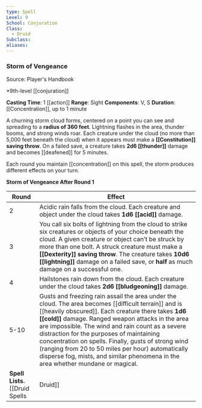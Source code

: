 ```yaml
---
type: Spell
Level: 9
School: Conjuration
Class:
  - Druid
Subclass:
aliases:
---
```

### Storm of Vengeance

Source: Player's Handbook

*9th-level [[conjuration]]

**Casting Time**: 1 [[action]]
**Range**: Sight
**Components**: V, S
**Duration**: [[Concentration]], up to 1 minute

A churning storm cloud forms, centered on a point you can see and spreading to a **radius of 360 feet**. Lightning flashes in the area, thunder booms, and strong winds roar. Each creature under the cloud (no more than 5,000 feet beneath the cloud) when it appears must make a **[[Constitution]] saving throw**. On a failed save, a creature takes **2d6 [[thunder]]** damage and becomes [[deafened]] for 5 minutes.

Each round you maintain [[concentration]] on this spell, the storm produces different effects on your turn.

**Storm of Vengeance After Round 1**

| Round | Effect                                                                                                                                                                                                                                                                                                                                                                                                                                                                                                           |
| ----- | ---------------------------------------------------------------------------------------------------------------------------------------------------------------------------------------------------------------------------------------------------------------------------------------------------------------------------------------------------------------------------------------------------------------------------------------------------------------------------------------------------------------- |
| 2     | Acidic rain falls from the cloud. Each creature and object under the cloud takes **1d6 [[acid]]** damage.                                                                                                                                                                                                                                                                                                                                                                                                        |
| 3     | You call six bolts of lightning from the cloud to strike six creatures or objects of your choice beneath the cloud. A given creature or object can’t be struck by more than one bolt. A struck creature must make a **[[Dexterity]] saving throw**. The creature takes **10d6 [[lightning]]** damage on a failed save, or **half** as much damage on a successful one.                                                                                                                                           |
| 4     | Hailstones rain down from the cloud. Each creature under the cloud takes **2d6 [[bludgeoning]]** damage.                                                                                                                                                                                                                                                                                                                                                                                                         |
| 5-10  | Gusts and freezing rain assail the area under the cloud. The area becomes [[difficult terrain]] and is [[heavily obscured]]. Each creature there takes **1d6 [[cold]]** damage. Ranged weapon attacks in the area are impossible. The wind and rain count as a severe distraction for the purposes of maintaining concentration on spells. Finally, gusts of strong wind (ranging from 20 to 50 miles per hour) automatically disperse fog, mists, and similar phenomena in the area whether mundane or magical. |
**Spell Lists.** [[Druid Spells|Druid]] 